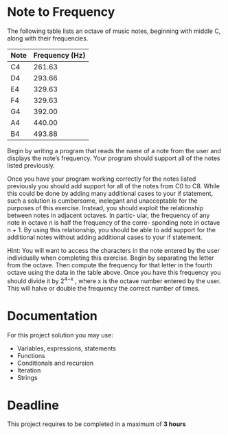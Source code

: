 # Note to Frequency

The following table lists an octave of music notes, beginning with middle C, along
with their frequencies.

| Note | Frequency (Hz) |
|------|-----------|
|   C4   |    261.63      |
|   D4   |    293.66      |
|   E4   |    329.63      |  
|   F4   |    329.63      |  
|   G4   |    392.00      |  
|   A4   |    440.00      |  
|   B4   |    493.88      |  


Begin by writing a program that reads the name of a note from the user and displays the note’s frequency. 
Your program should support all of the notes listed previously.

Once you have your program working correctly for the notes listed previously you should add support for all of the notes from C0 to C8. 
While this could be done by adding many additional cases to your if statement, such a solution is cumbersome, inelegant and unacceptable for the purposes of this exercise. 
Instead, you should exploit the relationship between notes in adjacent octaves. 
In partic- ular, the frequency of any note in octave n is half the frequency of the corre- sponding note in octave n + 1. 
By using this relationship, you should be able to add support for the additional notes without adding additional cases to your if statement.

Hint: You will want to access the characters in the note entered by the user individually when completing this exercise. 
Begin by separating the letter from the octave. 
Then compute the frequency for that letter in the fourth octave using the data in the table above. Once you have this frequency you should divide it by 2<sup>4−x</sup> , 
where x is the octave number entered by the user. This will halve or double the frequency the correct number of times.


# Documentation

For this project solution you may use:

- Variables, expressions, statements
- Functions
- Conditionals and recursion
- Iteration
- Strings

# Deadline

This project requires to be completed in a maximum of **3 hours**
